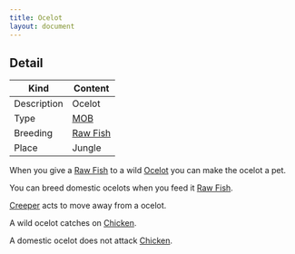 ```yaml
---
title: Ocelot
layout: document
---
```

## Detail

|Kind|Content|
|---|---|
|Description|Ocelot|
|Type|[MOB](MOB)|
|Breeding|[Raw Fish](Raw_Fish)|
|Place|Jungle|

When you give a [Raw Fish](Raw_Fish) to a wild [Ocelot](Ocelot) you can make the ocelot a pet.

You can breed domestic ocelots when you feed it [Raw Fish](Raw_Fish).

[Creeper](Creeper) acts to move away from a ocelot.

A wild ocelot catches on [Chicken](Chicken).

A domestic ocelot does not attack [Chicken](Chicken).
